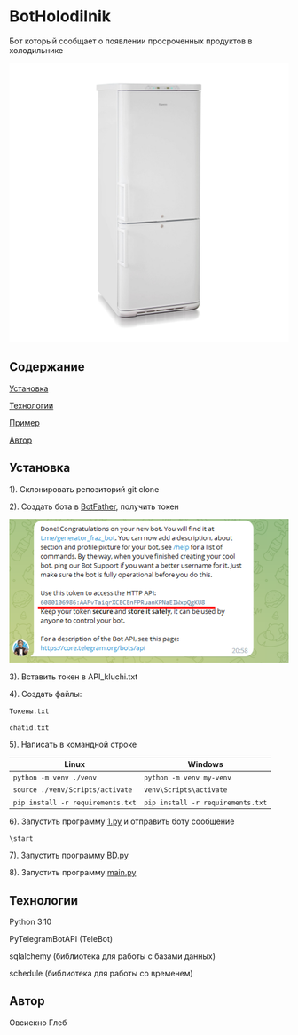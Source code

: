 # BotHolodilnik

Бот который сообщает о появлении просроченных продуктов в холодильнике

![Иллюстрация к проекту](https://github.com/Ovsienko2007/BotHolodilnik/blob/master/pictures/1.jpg)

## Содержание
[Установка](#Ystanovka)

[Технологии](#Tehn)

[Пример](#prim)

[Автор](#avt)


<a name="Ystanovka"><h2>Установка</h2></a>

1). Склонировать репозиторий git clone

2). Создать бота в [BotFather](https://t.me/botfatherи), получить токен

![Иллюстрация к проекту](https://github.com/Ovsienko2007/BotHolodilnik/blob/master/pictures/2.png)

3). Вставить токен в API_kluchi.txt

4). Создать файлы: 
```
Токены.txt
```
```
chatid.txt
```

5). Написать в командной строке

| Linux                                  | Windows                              |
| -------------------------------------- | ------------------------------------ |
| ```python -m venv ./venv```            | ```python -m venv my-venv```         |
| ```source ./venv/Scripts/activate```   | ```venv\Scripts\activate```          |
| ```pip install -r requirements.txt```  | ```pip install -r requirements.txt```|


6). Запустить программу [1.py](https://github.com/Ovsienko2007/BotHolodilnik/blob/master/1.py) и отправить боту сообщение
```
\start
```

7). Запустить программу [BD.py](https://github.com/Ovsienko2007/BotHolodilnik/blob/master/BD.py)

8). Запустить программу [main.py](https://github.com/Ovsienko2007/BotHolodilnik/blob/master/main.py)

<a name="Tehn"><h2>Технологии</h2></a>

Python 3.10

PyTelegramBotAPI (TeleBot)

sqlalchemy (библиотека для работы с базами данных)

schedule (библиотека для работы со временем)

<a name="avt"><h2>Автор</h2></a>
Овсиекно Глеб
